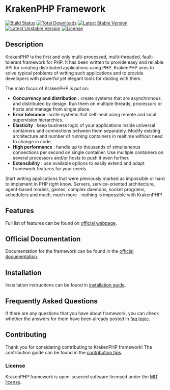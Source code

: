 # KrakenPHP Framework

[![Build Status](https://travis-ci.org/kraken-php/framework.svg)](https://travis-ci.org/kraken-php/framework)
[![Total Downloads](https://poser.pugx.org/kraken-php/framework/downloads)](https://packagist.org/packages/kraken-php/framework) 
[![Latest Stable Version](https://poser.pugx.org/kraken-php/framework/v/stable)](https://packagist.org/packages/kraken-php/framework) 
[![Latest Unstable Version](https://poser.pugx.org/kraken-php/framework/v/unstable)](https://packagist.org/packages/kraken-php/framework) 
[![License](https://poser.pugx.org/kraken-php/framework/license)](https://packagist.org/packages/kraken-php/framework)

## Description

KrakenPHP is the first and only multi-processed, multi-threaded, fault-tolerant framework for PHP. It has been written
to provide easy and reliable API for creating distributed applications using PHP. KrakenPHP aims to solve typical 
problems of writing such applications and to provide developers with powerful yet elegant tools for dealing with them. 

The main focus of KrakenPHP is put on: 
* __Concurrency and distribution__ : create systems that are asynchronous and distributed by design. Run them on multiple threads, processors or hosts and manage from single place.
* __Error tolerance__ : write systems that self-heal using remote and local supervision hierarchies.
* __Elasticity__ : keep business logic of your applications inside universal containers and connections between them separately. Modify existing architecture and number of running containers in realtime without need to change in code.
* __High performance__ : handle up to thousands of simultaneous connections per second on single container. Use multiple containers on several processors and/or hosts to push it even further.
* __Extensibility__ : use available options to easily extend and adapt framework features for your needs.

Start writing applications that were previously marked as impossible or hard to implement in PHP right know. 
Servers, service-oriented architecture, agent-based models, games, complex daemons, socket programs, schedulers 
and much, much more - nothing is impossible with KrakenPHP!

## Features

Full list of features can be found on [official webpage][1].

## Official Documentation

Documentation for the framework can be found in the [official documentation][2].

## Installation

Installation instructions can be found in [installation guide][3].

## Frequently Asked Questions

If there are any questions that you have about framework, you can check whether the answers 
for them have been already posted in [faq topic][4].

## Contributing

Thank you for considering contributing to KrakenPHP framework! The contribution guide can be found in the [contribution tips][5].

### License

KrakenPHP framework is open-sourced software licensed under the [MIT license][6].

[1]: http://kraken-php.com
[2]: http://kraken-php.com/docs
[3]: http://kraken-php.com/getting_started
[4]: http://kraken-php.com/faq
[5]: http://kraken-php.com/docs/contributions
[6]: http://opensource.org/licenses/MIT
